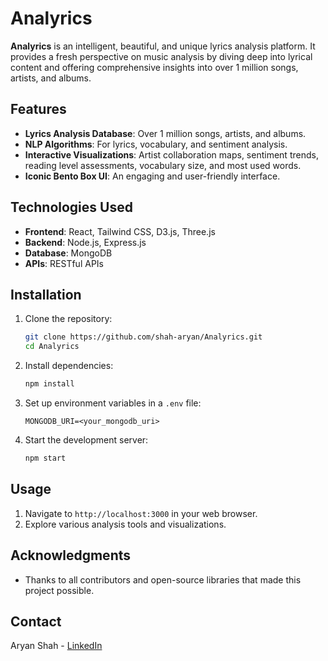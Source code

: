 # Analyrics

**Analyrics** is an intelligent, beautiful, and unique lyrics analysis platform. It provides a fresh perspective on music analysis by diving deep into lyrical content and offering comprehensive insights into over 1 million songs, artists, and albums.

## Features

- **Lyrics Analysis Database**: Over 1 million songs, artists, and albums.
- **NLP Algorithms**: For lyrics, vocabulary, and sentiment analysis.
- **Interactive Visualizations**: Artist collaboration maps, sentiment trends, reading level assessments, vocabulary size, and most used words.
- **Iconic Bento Box UI**: An engaging and user-friendly interface.

## Technologies Used

- **Frontend**: React, Tailwind CSS, D3.js, Three.js
- **Backend**: Node.js, Express.js
- **Database**: MongoDB
- **APIs**: RESTful APIs

## Installation

1. Clone the repository:
    ```bash
    git clone https://github.com/shah-aryan/Analyrics.git
    cd Analyrics
    ```
2. Install dependencies:
    ```bash
    npm install
    ```
3. Set up environment variables in a `.env` file:
    ```plaintext
    MONGODB_URI=<your_mongodb_uri>
    ```
4. Start the development server:
    ```bash
    npm start
    ```

## Usage

1. Navigate to `http://localhost:3000` in your web browser.
2. Explore various analysis tools and visualizations.

## Acknowledgments

- Thanks to all contributors and open-source libraries that made this project possible.

## Contact

Aryan Shah - [LinkedIn](https://www.linkedin.com/in/aryanshah1/)
